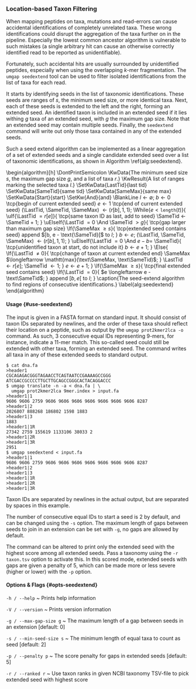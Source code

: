 ### Location-based Taxon Filtering

When mapping peptides on taxa, mutations and read-errors can cause
accidental identifications of completely unrelated taxa. These wrong
identifications could disrupt the aggregation of the taxa further
on in the pipeline. Especially the lowest common ancestor algorithm
is vulnerable to such mistakes (a single arbitrary hit can cause an
otherwise correctly identified read to be reported as unidentifiable).

Fortunately, such accidental hits are usually surrounded by
unidentified peptides, especially when using the overlapping *k*-mer
fragmentation. The `umgap seedextend` tool can be used to filter
isolated identifications from the list of taxa for each read.

It starts by identifying seeds in the list of taxonomic identifications.
These seeds are ranges of *s*, the minimum seed size, or more identical
taxa. Next, each of these seeds is extended to the left and the right,
forming an extended seed. An identified taxon is included in an extended
seed if it lies withing *g* taxa of an extended seed, with *g* the
maximum gap size. Note that an extended seed may contain multiple
seeds. Finally, the `seedextend` command will write out only those taxa
contained in any of the extended seeds.

Such a seed extend algorithm can be implemented as a linear aggregation
of a set of extended seeds and a single candidate extended seed
over a list of taxonomic identifications, as shown in Algorithm
\ref{alg:seedextend}.

<!-- TODO decrease vertical size -->

\begin{algorithm}[h]
  \DontPrintSemicolon
  \KwData{The minimum seed size $s$, the maximum gap size $g$, and a list of taxa $r$.}
  \KwResult{A list of ranges marking the selected taxa $l$.}
  \SetKwData{LastTid}{last tid}
  \SetKwData{SameTid}{same tid}
  \SetKwData{SameMax}{same max}
  \SetKwData{Start}{start}
  \SetKw{And}{and}
  \BlankLine
  $l \longleftarrow \emptyset$\;
  $b \longleftarrow 0$ \tcp{begin of current extended seed}
  $e \longleftarrow 1$ \tcp{end of current extended seed}
  (\LastTid, \SameTid, \SameMax) $\longleftarrow (r[b], 1, 1)$\;
  \While{$e < \mathtt{length}(t)$}{
    \uIf{\LastTid $= r[e]$}{
      \tcp{same taxon ID as last, add to seed}
      \SameTid $\longleftarrow$ \SameTid + 1\;
    }
    \uElseIf{\LastTid $= 0$ \And \SameTid $> g$}{
      \tcp{gap larger than maximum gap size}
      \If{\SameMax $\ge s$}{
        \tcp{extended seed contains seed}
        append $[b, e - \text{\SameTid}[$ to $l$\;
      }
      $b \longleftarrow e$\;
      (\LastTid, \SameTid, \SameMax) $\longleftarrow (r[b], 1, 1)$\;
    }
    \uElseIf{\LastTid $= 0$ \And $e - b =$ \SameTid}{
      \tcp{unidentified taxon at start, do not include it}
      $b \longleftarrow e + 1$\;
    }
    \Else{
      \If{\LastTid $\not= 0$}{
        \tcp{change of taxon at current extended end}
        \SameMax $\longleftarrow \mathtt{max}(\text\SameMax, \text\SameTid)$\;
      }
      \LastTid $\longleftarrow r[e]$\;
      \SameTid $\longleftarrow 1$\;
    }
    $e \longleftarrow e + 1$\;
  }
  \If{\SameMax $\ge s$}{
    \tcp{final extended seed contains seed}
    \If{\LastTid $= 0$}{
      $e \longleftarrow e - \text\SameTid$\;
    }
    append $[b, e[$ to $l$\;
  }
\caption{The seed-extend algorithm to find regions of consecutive identifications.}
\label{alg:seedextend}
\end{algorithm}

#### Usage {#use-seedextend}

The input is given in a FASTA format on standard input. It should
consist of taxon IDs separated by newlines, and the order of these taxa
should reflect their location on a peptide, such as output by the `umgap
prot2kmer2lca -o` command. As such, 3 consecutive equal IDs representing
9-mers, for instance, indicate a 11-mer match. This so-called seed could
still be extended with other taxa, forming an extended seed. The command
writes all taxa in any of these extended seeds to standard output.

```shell
$ cat dna.fa
>header1
CGCAGAGACGGGTAGAACCTCAGTAATCCGAAAAGCCGGG
ATCGACCGCCCCTTGCTTGCAGCCGGGCACTACAGGACCC
$ umgap translate -n -a < dna.fa | \
  umgap prot2kmer2lca 9mer.index > input.fa
>header1|1
9606 9606 2759 9606 9606 9606 9606 9606 9606 9606 8287
>header1|2
2026807 888268 186802 1598 1883
>header1|3
1883
>header1|1R
27342 2759 155619 1133106 38033 2
>header1|2R
>header1|3R
2951
$ umgap seedextend < input.fa
>header1|1
9606 9606 2759 9606 9606 9606 9606 9606 9606 9606 8287
>header1|2
>header1|3
>header1|1R
>header1|2R
>header1|3R
```

Taxon IDs are separated by newlines in the actual output, but are
separated by spaces in this example.

The number of consecutive equal IDs to start a seed is 2 by default, and
can be changed using the `-s` option. The maximum length of gaps between
seeds to join in an extension can be set with `-g`, no gaps are allowed
by default.

The command can be altered to print only the extended seed with the
highest score among all extended seeds. Pass a taxonomy using the `-r
taxon.tsv` option to activate this. In this scored mode, extended seeds
with gaps are given a penalty of 5, which can be made more or less
severe (higher or lower) with the `-p` option.

#### Options & Flags {#opts-seedextend}

`-h / --help`
  ~ Prints help information

`-V / --version`
  ~ Prints version information

`-g / --max-gap-size g`
  ~ The maximum length of a gap between seeds in an extension [default: 0]

`-s / --min-seed-size s`
  ~ The minimum length of equal taxa to count as seed [default: 2]

`-p / --penalty p`
  ~ The score penalty for gaps in extended seeds [default: 5]

`-r / --ranked r`
  ~ Use taxon ranks in given NCBI taxonomy TSV-file to pick extended seed with highest score
